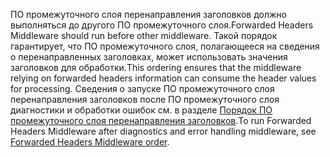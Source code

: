 <span data-ttu-id="caa3b-101">ПО промежуточного слоя перенаправления заголовков должно выполняться до другого ПО промежуточного слоя.</span><span class="sxs-lookup"><span data-stu-id="caa3b-101">Forwarded Headers Middleware should run before other middleware.</span></span> <span data-ttu-id="caa3b-102">Такой порядок гарантирует, что ПО промежуточного слоя, полагающееся на сведения о перенаправленных заголовках, может использовать значения заголовков для обработки.</span><span class="sxs-lookup"><span data-stu-id="caa3b-102">This ordering ensures that the middleware relying on forwarded headers information can consume the header values for processing.</span></span> <span data-ttu-id="caa3b-103">Сведения о запуске ПО промежуточного слоя перенаправления заголовков после ПО промежуточного слоя диагностики и обработки ошибок см. в разделе [Порядок ПО промежуточного слоя перенаправления заголовков](xref:host-and-deploy/proxy-load-balancer#fhmo).</span><span class="sxs-lookup"><span data-stu-id="caa3b-103">To run Forwarded Headers Middleware after diagnostics and error handling middleware, see [Forwarded Headers Middleware order](xref:host-and-deploy/proxy-load-balancer#fhmo).</span></span>